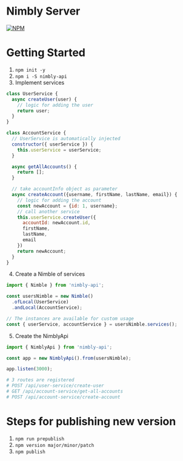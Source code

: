 # Nimbly Server

[![NPM](https://nodei.co/npm/nimbly-api.png)](https://nodei.co/npm/nimbly-api/)

# Getting Started

1. `npm init -y`
2. `npm i -S nimbly-api`
3. Implement services
```js
class UserService {
  async createUser(user) {
    // logic for adding the user
    return user;
  }
}

class AccountService {
  // UserService is automatically injected
  constructor({ userService }) {
    this.userService = userService;
  }

  async getAllAccounts() {
    return [];
  }

  // take accountInfo object as parameter 
  async createAccount({username, firstName, lastName, email}) {
    // logic for adding the account
    const newAccount = {id: 1, username};
    // call another service
    this.userService.createUser({
      accountId: newAccount.id,
      firstName,
      lastName,
      email
    })
    return newAccount;
  }
}
```
4. Create a Nimble of services
```js
import { Nimble } from 'nimbly-api';

const usersNimble = new Nimble()
  .ofLocal(UserService)
  .andLocal(AccountService);

// The instances are available for custom usage
const { userService, accountService } = usersNimble.services();
```

5. Create the NimblyApi
```js
import { NimblyApi } from 'nimbly-api';

const app = new NimblyApi().from(usersNimble);

app.listen(3000);
```

```bash
# 3 routes are registered
# POST /api/user-service/create-user
# GET /api/account-service/get-all-accounts
# POST /api/account-service/create-account
```

# Steps for publishing new version
1. `npm run prepublish`
2. `npm version major/minor/patch`
3. `npm publish`